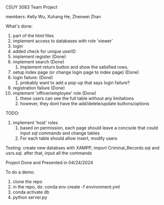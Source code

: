 CSUY 3083 Team Project

members: Kelly Wu, Xuhang He, Zhenwei Zhan

What's done: 

1. part of the html files 
2. implement access to databases with role 'viewer'
3. login
4. added check for unique userID
5. implement register (Done)
6. implement search (Done)
	1. Implement return button and show the satisfied rows.
7. setup index page (or change login page to index page) (Done)
8. login failure: (Done)
	1. probably want to add a pop-up that says login failure? 
9. registration failure (Done)
10. implement 'officer/employee' role (Done)
	1. these users can see the full table without any limitations
	2. however, they dont have the add/delete/update buttons/options

TODO:
1. implement 'host' roles
	1. based on permission, each page should leave a concsole that could input sql commands and change tables
	2. For each table should allow insert, modify users

Testing: 
create new databses with XAMPP, import Criminal_Records.sql and usrs.sql. 
after that, input all the commands

Project Done and Presented in 04/24/2024

To do a demo:
1. clone the repo
2. in the repo, do: conda env create -f environment.yml
3. conda activate db
4. python server.py
